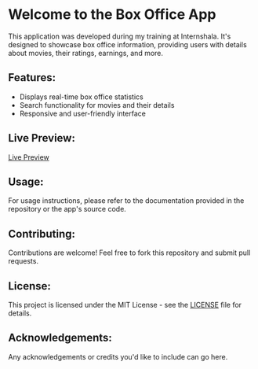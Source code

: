 <!DOCTYPE html>
<html lang="en">
<head>
  <meta charset="UTF-8">
  <meta name="viewport" content="width=device-width, initial-scale=1.0">
</head>
<body>
  <h1>Welcome to the Box Office App</h1>
  <p>This application was developed during my training at Internshala. It's designed to showcase box office information, providing users with details about movies, their ratings, earnings, and more.</p>
  
  <!-- Add more sections, features, or screenshots here -->

  <h2>Features:</h2>
  <ul>
    <li>Displays real-time box office statistics</li>
    <li>Search functionality for movies and their details</li>
    <li>Responsive and user-friendly interface</li>
    <!-- Add your app's unique features here -->
  </ul>

  <!-- Embed live preview using an iframe -->
  <h2>Live Preview:</h2>
  <a href="https://effulgent-lebkuchen-df2ddd.netlify.app">Live Preview</a>

  <h2>Usage:</h2>
  <p>For usage instructions, please refer to the documentation provided in the repository or the app's source code.</p>

  <h2>Contributing:</h2>
  <p>Contributions are welcome! Feel free to fork this repository and submit pull requests.</p>

  <h2>License:</h2>
  <p>This project is licensed under the MIT License - see the <a href="LICENSE">LICENSE</a> file for details.</p>

  <h2>Acknowledgements:</h2>
  <p>Any acknowledgements or credits you'd like to include can go here.</p>
</body>
</html>
